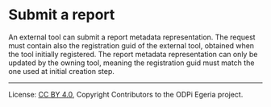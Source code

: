 <!-- SPDX-License-Identifier: CC-BY-4.0 -->
<!-- Copyright Contributors to the ODPi Egeria project. -->

# Submit a report

An external tool can submit a report metadata representation. The request must contain also the registration guid of the external tool, obtained when the tool initially registered.
The report metadata representation can only be updated by the owning tool, meaning the registration guid must match the one used at initial creation step.


----
License: [CC BY 4.0](https://creativecommons.org/licenses/by/4.0/),
Copyright Contributors to the ODPi Egeria project.